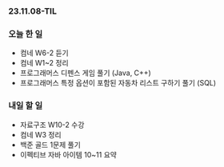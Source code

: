 ### 23.11.08-TIL
### 오늘 한 일
- 컴네 W6-2 듣기
- 컴네 W1~2 정리
- 프로그래머스 디펜스 게임 풀기 (Java, C++)
- 프로그래머스 특정 옵션이 포함된 자동차 리스트 구하기 풀기 (SQL)

### 내일 할 일
- 자료구조 W10-2 수강
- 컴네 W3 정리
- 백준 골드 1문제 풀기
- 이펙티브 자바 아이템 10~11 요약
